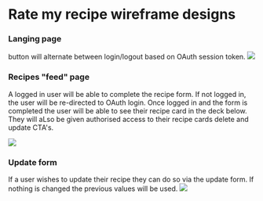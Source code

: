 # Rate my recipe wireframe designs

### Langing page
button will alternate between login/logout based on OAuth session token. 
![]('./home-wireframe.png')

### Recipes "feed" page
A logged in user will be able to complete the recipe form. If not logged in, the user will be re-directed to OAuth login.
Once logged in and the form is completed the user will be able to see their recipe card in the deck below. They will aLso be given authorised access to their recipe cards delete and update CTA's. 

![]('./recipes-wireframe.png)

### Update form
If a user wishes to update their recipe they can do so via the update form. If nothing is changed the previous values will be used. 
![]('./update-wireframe.png)

